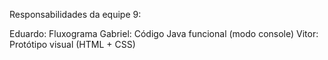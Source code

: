 Responsabilidades da equipe 9:

Eduardo: Fluxograma
Gabriel: Código Java funcional (modo console)
Vitor:  Protótipo visual (HTML + CSS)
